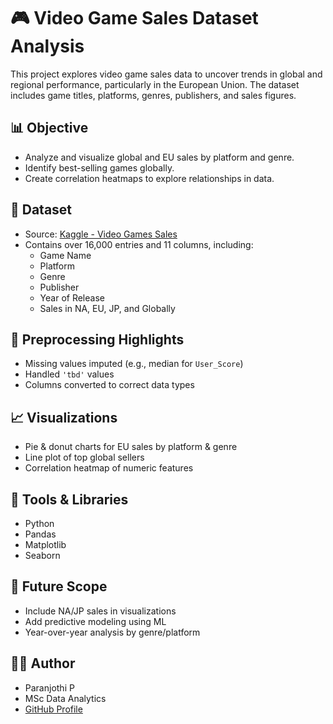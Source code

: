 # 🎮 Video Game Sales Dataset Analysis

This project explores video game sales data to uncover trends in global and regional performance, particularly in the European Union. The dataset includes game titles, platforms, genres, publishers, and sales figures.

## 📊 Objective

- Analyze and visualize global and EU sales by platform and genre.
- Identify best-selling games globally.
- Create correlation heatmaps to explore relationships in data.

## 📁 Dataset

- Source: [Kaggle - Video Games Sales](https://www.kaggle.com/)
- Contains over 16,000 entries and 11 columns, including:
  - Game Name
  - Platform
  - Genre
  - Publisher
  - Year of Release
  - Sales in NA, EU, JP, and Globally

## 🔧 Preprocessing Highlights

- Missing values imputed (e.g., median for `User_Score`)
- Handled `'tbd'` values
- Columns converted to correct data types

## 📈 Visualizations

- Pie & donut charts for EU sales by platform & genre
- Line plot of top global sellers
- Correlation heatmap of numeric features

## 🧰 Tools & Libraries

- Python
- Pandas
- Matplotlib
- Seaborn

## 📌 Future Scope

- Include NA/JP sales in visualizations
- Add predictive modeling using ML
- Year-over-year analysis by genre/platform

## 👨‍💻 Author

- Paranjothi P  
- MSc Data Analytics  
- [GitHub Profile](https://github.com/paranjothi13)
